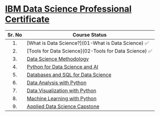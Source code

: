 # [IBM Data Science Professional Certificate](https://www.coursera.org/professional-certificates/ibm-data-science)

| Sr. No | Course                                                               Status|
|:------:|----------------------------------------------------------------------------|
| 1.     | [What is Data Science?](01-What is Data Science)                         ✅|
| 2.     | [Tools for Data Science](02-Tools for Data Science)                      ✅|
| 3.     | [Data Science Methodology]()                     						  |
| 4.     | [Python for Data Science and AI]()         								  |
| 5.     | [Databases and SQL for Data Science]() 									  |
| 6.     | [Data Analysis with Python]()                   							  |
| 7.     | [Data Visualization with Python]()         								  |
| 8.     | [Machine Learning with Python]()             							  |
| 9.     | [Applied Data Science Capstone]()           								  |
